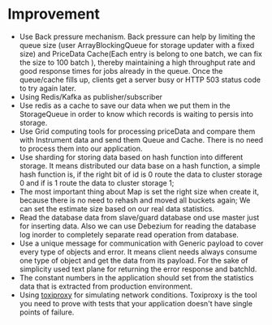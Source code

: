 # Improvement

* Use Back pressure mechanism. Back pressure can help by limiting the queue size (user ArrayBlockingQueue for storage updater with a fixed size) and PriceData Cache(Each entry is belong to one batch, we can fix the size to 100 batch ), thereby maintaining a high throughput rate and good response times for jobs already in the queue. Once the queue/cache fills up, clients get a server busy or HTTP 503 status code to try again later.
* Using Redis/Kafka as publisher/subscriber
* Use redis as a cache to save our data when we put them in the StorageQueue in order to know which records is waiting to persis into storage.
* Use Grid computing tools for processing priceData and compare them with Instrument data and send them Queue and Cache. There is no need to process them into our application.
* Use sharding for storing data based on hash function into different storage. It means distributed our data base on a hash function, a simple hash function is, if the right bit of id is 0 route the data to cluster storage 0 and if is 1 route the data to cluster storage 1;
* The most important thing about Map is set the right size when create it, because there is no need to rehash and moved all buckets again; We can set the estimate size based on our real data statistics.
* Read the database data from slave/guard database ond use master just for inserting data. Also we can use Debezium for reading the database log inorder to completely separate read operation from database.
* Use a unique message for communication with Generic payload to cover every type of objects and error. It means client needs always consume one type of object and get the data from its payload. For the sake of simplicity used text plane for returning the error response and batchId.
* The constant numbers in the application should set from the statistics data that is extracted from production environment.
* Using [toxiproxy](https://github.com/Shopify/toxiproxy) for simulating network conditions. Toxiproxy is the tool you need to prove with tests that your application doesn't have single points of failure.




